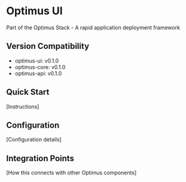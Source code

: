 # Optimus UI

Part of the Optimus Stack - A rapid application deployment framework

## Version Compatibility
- optimus-ui: v0.1.0
- optimus-core: v0.1.0
- optimus-api: v0.1.0

## Quick Start
[Instructions]

## Configuration
[Configuration details]

## Integration Points
[How this connects with other Optimus components]